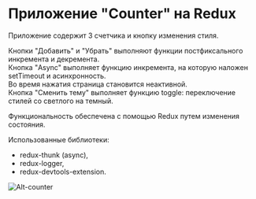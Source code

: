 # Приложение "Counter" на Redux  

Приложение содержит 3 счетчика и кнопку изменения стиля.

Кнопки "Добавить" и "Убрать" выполняют функции постфиксального инкремента и декремента.  
Кнопка "Async" выполняет функцию инкремента, на которую наложен setTimeout и асинхронность.  
Во время нажатия страница становится неактивной.  
Кнопка "Сменить тему" выполняет функцию toggle: переключение стилей со светлого на темный.  
  
Функциональность обеспечена с помощью Redux путем изменения состояния. 

Использованные библиотеки:  
  
- redux-thunk (async),
- redux-logger,
- redux-devtools-extension.
  
![Alt-counter](https://i.ibb.co/GJNX2dz/counter.jpg "counter")
